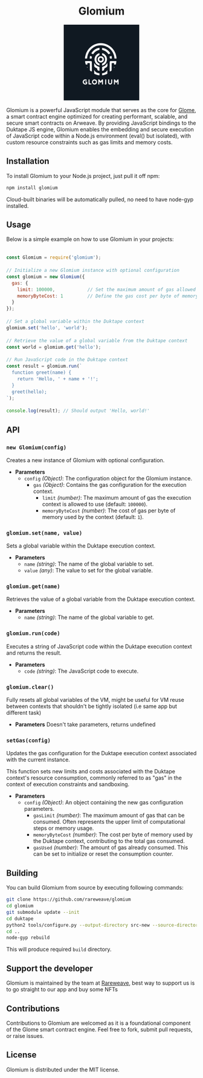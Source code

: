 <center>

# Glomium

<img src="./glomium.svg" width="200" ></center>

Glomium is a powerful JavaScript module that serves as the core for [Glome](https://github.com/rareweave/glome), a smart contract engine optimized for creating performant, scalable, and secure smart contracts on Arweave.
By providing JavaScript bindings to the Duktape JS engine, Glomium enables the embedding and secure execution of JavaScript code within a Node.js environment (eval() but isolated), with custom resource constraints such as gas limits and memory costs.

## Installation

To install Glomium to your Node.js project, just pull it off npm:

```bash
npm install glomium
```

Cloud-built binaries will be automatically pulled, no need to have node-gyp installed.

## Usage

Below is a simple example on how to use Glomium in your projects:

```js

const Glomium = require('glomium');

// Initialize a new Glomium instance with optional configuration
const glomium = new Glomium({
  gas: {
    limit: 100000,            // Set the maximum amount of gas allowed for the execution context
    memoryByteCost: 1         // Define the gas cost per byte of memory used
  }
});

// Set a global variable within the Duktape context
glomium.set('hello', 'world');

// Retrieve the value of a global variable from the Duktape context
const world = glomium.get('hello');

// Run JavaScript code in the Duktape context
const result = glomium.run(`
  function greet(name) {
    return 'Hello, ' + name + '!';
  }
  greet(hello);
`);

console.log(result); // Should output 'Hello, world!'
```

## API

### `new Glomium(config)`

Creates a new instance of Glomium with optional configuration.

- **Parameters**
  - `config` _(Object)_: The configuration object for the Glomium instance.
    - `gas` _(Object)_: Contains the gas configuration for the execution context.
      - `limit` _(number)_: The maximum amount of gas the execution context is allowed to use (default: `100000`).
      - `memoryByteCost` _(number)_: The cost of gas per byte of memory used by the context (default: `1`).

### `glomium.set(name, value)`

Sets a global variable within the Duktape execution context.

- **Parameters**
  - `name` _(string)_: The name of the global variable to set.
  - `value` _(any)_: The value to set for the global variable.

### `glomium.get(name)`

Retrieves the value of a global variable from the Duktape execution context.

- **Parameters**
  - `name` _(string)_: The name of the global variable to get.

### `glomium.run(code)`

Executes a string of JavaScript code within the Duktape execution context and returns the result.

- **Parameters**
  - `code` _(string)_: The JavaScript code to execute.

### `glomium.clear()`

Fully resets all global variables of the VM, might be useful for VM reuse between contexts that shouldn't be tightly isolated (i.e same app but different task)

- **Parameters**
  Doesn't take parameters, returns undefined

### `setGas(config)`

Updates the gas configuration for the Duktape execution context associated with the current instance.

This function sets new limits and costs associated with the Duktape context's resource consumption, commonly referred to as "gas" in the context of execution constraints and sandboxing.

- **Parameters**
  - `config` _(Object)_: An object containing the new gas configuration parameters.
    - `gasLimit` _(number)_: The maximum amount of gas that can be consumed. Often represents the upper limit of computational steps or memory usage.
    - `memoryByteCost` _(number)_: The cost per byte of memory used by the Duktape context, contributing to the total gas consumed.
    - `gasUsed` _(number)_: The amount of gas already consumed. This can be set to initialize or reset the consumption counter.

## Building

You can build Glomium from source by executing following commands:

```bash
git clone https://github.com/rareweave/glomium
cd glomium
git submodule update --init
cd duktape
python2 tools/configure.py --output-directory src-new --source-directory src-input --config-metadata config --option-file config/sandbox_config.yaml
cd ..
node-gyp rebuild
```

This will produce required `build` directory.

## Support the developer

Glomium is maintained by the team at [Rareweave](https://rareweave.store), best way to support us is to go straight to our app and buy some NFTs

## Contributions

Contributions to Glomium are welcomed as it is a foundational component of the Glome smart contract engine. Feel free to fork, submit pull requests, or raise issues.

## License

Glomium is distributed under the MIT license.

